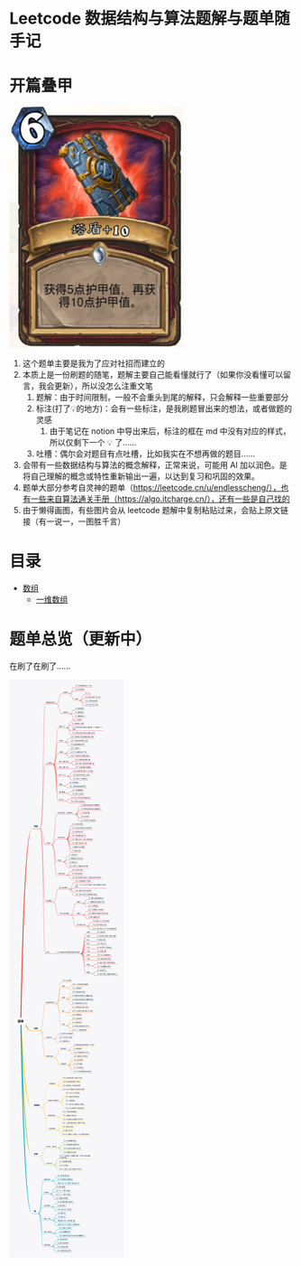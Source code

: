 # Leetcode 数据结构与算法题解与题单随手记

# 开篇叠甲

<img src="./img/001.jpg" alt="diejia" style="zoom:67%;" />

1. 这个题单主要是我为了应对社招而建立的
2. 本质上是一份刷题的随笔，题解主要自己能看懂就行了（如果你没看懂可以留言，我会更新），所以没怎么注重文笔
   1. 题解：由于时间限制，一般不会重头到尾的解释，只会解释一些重要部分
   2. 标注(打了💡的地方)：会有一些标注，是我刷题冒出来的想法，或者做题的灵感
      1. 由于笔记在 notion 中导出来后，标注的框在 md 中没有对应的样式，所以仅剩下一个 💡 了......
   3. 吐槽：偶尔会对题目有点吐槽，比如我实在不想再做的题目......
3. 会带有一些数据结构与算法的概念解释，正常来说，可能用 AI 加以润色。是将自己理解的概念或特性重新输出一遍，以达到复习和巩固的效果。
4. 题单大部分参考自灵神的题单（https://leetcode.cn/u/endlesscheng/），也有一些来自算法通关手册（https://algo.itcharge.cn/），还有一些是自己找的
5. 由于懒得画图，有些图片会从 leetcode 题解中复制粘贴过来，会贴上原文链接（有一说一，一图胜千言）

# 目录

- [数组](https://github.com/namelyzz/LeetcodeSolution/blob/main/%E6%95%B0%E7%BB%84/%E6%95%B0%E7%BB%84%E9%A2%98%E5%8D%95.md)
  - [一维数组](https://github.com/namelyzz/LeetcodeSolution/blob/main/%E6%95%B0%E7%BB%84/%E4%B8%80%E7%BB%B4%E6%95%B0%E7%BB%84/%E4%B8%80%E7%BB%B4%E6%95%B0%E7%BB%84%20.md)

# 题单总览（更新中）

在刷了在刷了......

![xmind](./img/002.png)











